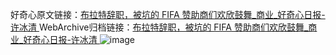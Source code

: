 好奇心原文链接：[布拉特辞职，被坑的 FIFA 赞助商们欢欣鼓舞_商业_好奇心日报-许冰清 ](https://www.qdaily.com/articles/10373.html)
WebArchive归档链接：[布拉特辞职，被坑的 FIFA 赞助商们欢欣鼓舞_商业_好奇心日报-许冰清 ](http://web.archive.org/web/20190623160225/https://www.qdaily.com/articles/10373.html)
![image](http://ww3.sinaimg.cn/large/007d5XDply1g3vwgrfqphj30u01qxkhq)
